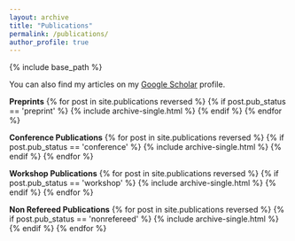 ```yaml
---
layout: archive
title: "Publications"
permalink: /publications/
author_profile: true
---
```


<!-- {% if author.googlescholar %} -->

<!-- {% endif %} -->

{% include base_path %}

You can also find my articles on my <a href="https://scholar.google.com/citations?user=fZKJdb0AAAAJ&hl=en&authuser=2">Google Scholar</a> profile.

**Preprints**
{% for post in site.publications reversed %}
  {% if post.pub_status == 'preprint' %}
    {% include archive-single.html %}
  {% endif %}
{% endfor %}

**Conference Publications**
{% for post in site.publications reversed %}
  {% if post.pub_status == 'conference' %}
    {% include archive-single.html %}
  {% endif %}
{% endfor %}

**Workshop Publications**
{% for post in site.publications reversed %}
  {% if post.pub_status == 'workshop' %}
    {% include archive-single.html %}
  {% endif %}
{% endfor %}

**Non Refereed Publications**
{% for post in site.publications reversed %}
  {% if post.pub_status == 'nonrefereed' %}
    {% include archive-single.html %}
  {% endif %}
{% endfor %}